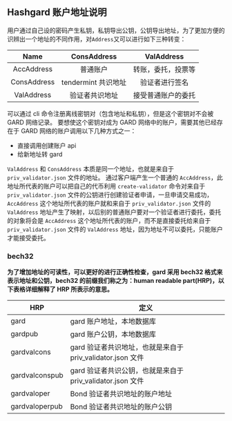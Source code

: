 ## Hashgard 账户地址说明



用户通过自己设的密码产生私钥，私钥导出公钥，公钥导出地址，为了更加方便的识辨出一个地址的不同作用，对`Address`又可以进行如下三种转变：



|  Name |    ConsAddress     |     ValAddress     |
| :---------: | :----------------: | :----------------: |
| AccAddress  |      普通账户      | 转账，委托，投票等 |
| ConsAddress | tendermint 共识地址 |   验证者进行签名   |
| ValAddress  |   验证者共识地址   | 接受普通账户的委托 |



可以通过 cli 命令注册离线密钥对（包含地址和私钥），但是这个密钥对不会被 GARD 网络记录。 要想使这个密钥对成为 GARD 网络中的账户，需要其他已经存在于 GARD 网络的账户调用以下几种方式之一：

- 直接调用创建账户 api
- 给新地址转 gard



`ValAddress` 和 `ConsAddress` 本质是同一个地址，也就是来自于 `priv_validator.json` 文件的地址。
通过客户端产生一个普通的 `AccAddress`，此地址所代表的账户可以把自己的代币利用 `create-validator` 命令对来自于 `priv_validator.json` 文件的公钥进行创建验证者申请，一旦申请交易成功，`AccAddress` 这个地址所代表的账户就和来自于 `priv_validator.json` 文件的 `ValAddress` 地址产生了映射，以后别的普通账户要对一个验证者进行委托，委托的对象将会是 `AccAddress` 这个地址所代表的账户，而不是直接委托给来自于 `priv_validator.json` 文件的 `ValAddress` 地址，因为地址不可以委托，只能账户才能接受委托。





### bech32

**为了增加地址的可读性，可以更好的进行正确性检查，gard 采用 bech32 格式来表示地址和公钥，bech32 的前缀我们称之为：human readable part(HRP)，以下表格详细解释了 HRP 所表示的意思。**



| HRP            | 定义                                                     |
| -------------- | -------------------------------------------------------- |
| gard           | gard 账户地址，本地数据库                                |
| gardpub        | gard 账户公钥，本地数据库                                |
| gardvalcons    | gard 验证者共识地址，也就是来自于 priv_validator.json 文件 |
| gardvalconspub | gard 验证者共识公钥，也就是来自于 priv_validator.json 文件 |
| gardvaloper    | Bond 验证者共识地址的账户地址                             |
| gardvaloperpub | Bond 验证者共识地址的账户公钥                             |
